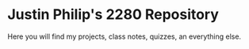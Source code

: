 # Justin Philip's 2280 Repository

Here you will find my projects, class notes, quizzes, an everything else.
